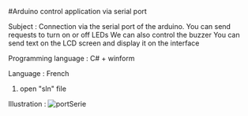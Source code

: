 #Arduino control application via serial port

Subject :
Connection via the serial port of the arduino.
You can send requests to turn on or off LEDs
We can also control the buzzer
You can send text on the LCD screen and display it on the interface

Programming language : C# + winform

Language : French

1. open "sln" file

Illustration :
![portSerie](https://user-images.githubusercontent.com/88058374/131761826-d078f9a3-f321-4bdd-9b19-014d38255639.png)

